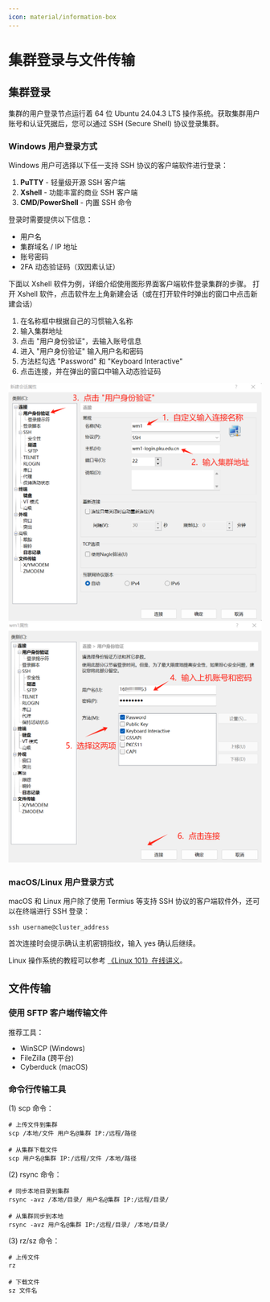 ```yaml
---
icon: material/information-box
---
```


# 集群登录与文件传输

## 集群登录

集群的用户登录节点运行着 64 位 Ubuntu 24.04.3 LTS 操作系统。获取集群用户账号和认证凭据后，您可以通过 SSH (Secure Shell) 协议登录集群。

### Windows 用户登录方式

Windows 用户可选择以下任一支持 SSH 协议的客户端软件进行登录：

1. **PuTTY** - 轻量级开源 SSH 客户端  
2. **Xshell** - 功能丰富的商业 SSH 客户端  
3. **CMD/PowerShell** - 内置 SSH 命令  

登录时需要提供以下信息：  

- 用户名
- 集群域名 / IP 地址
- 账号密码
- 2FA 动态验证码（双因素认证）

下面以 Xshell 软件为例，详细介绍使用图形界面客户端软件登录集群的步骤。 打开 Xshell 软件，点击软件左上角新建会话（或在打开软件时弹出的窗口中点击新建会话）

1. 在名称框中根据自己的习惯输入名称
2. 输入集群地址
3. 点击 "用户身份验证"，去输入账号信息
4. 进入 "用户身份验证" 输入用户名和密码
5. 方法栏勾选 "Password" 和 "Keyboard Interactive"
6. 点击连接，并在弹出的窗口中输入动态验证码

![图片](../images/xshell-1.png)
![图片](../images/xshell-2.png)

### macOS/Linux 用户登录方式

macOS 和 Linux 用户除了使用 Termius 等支持 SSH 协议的客户端软件外，还可以在终端进行 SSH 登录：

```shell
ssh username@cluster_address
```

首次连接时会提示确认主机密钥指纹，输入 yes 确认后继续。

Linux 操作系统的教程可以参考 [《Linux 101》在线讲义](https://101.lug.ustc.edu.cn/)。

## 文件传输

### 使用 SFTP 客户端传输文件

推荐工具：

- WinSCP (Windows)
- FileZilla (跨平台)
- Cyberduck (macOS)

### 命令行传输工具

(1) scp 命令：
```shell
# 上传文件到集群
scp /本地/文件 用户名@集群 IP:/远程/路径

# 从集群下载文件
scp 用户名@集群 IP:/远程/文件 /本地/路径
```

(2) rsync 命令：
```shell
# 同步本地目录到集群
rsync -avz /本地/目录/ 用户名@集群 IP:/远程/目录/

# 从集群同步到本地
rsync -avz 用户名@集群 IP:/远程/目录/ /本地/目录/
```

(3) rz/sz 命令：
```shell
# 上传文件
rz

# 下载文件
sz 文件名
```